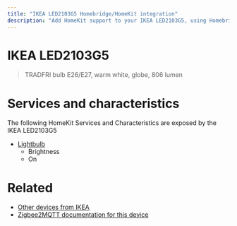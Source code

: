 ```yaml
---
title: "IKEA LED2103G5 Homebridge/HomeKit integration"
description: "Add HomeKit support to your IKEA LED2103G5, using Homebridge, Zigbee2MQTT and homebridge-z2m."
---
```

<!---
This file has been GENERATED using src/docgen/docgen.ts
DO NOT EDIT THIS FILE MANUALLY!
-->
# IKEA LED2103G5
> TRADFRI bulb E26/E27, warm white, globe, 806 lumen


# Services and characteristics
The following HomeKit Services and Characteristics are exposed by
the IKEA LED2103G5

* [Lightbulb](../../light.md)
  * Brightness
  * On


# Related
* [Other devices from IKEA](../index.md#ikea)
* [Zigbee2MQTT documentation for this device](https://www.zigbee2mqtt.io/devices/LED2103G5.html)